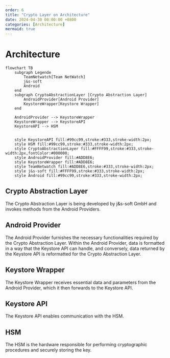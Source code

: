 ```yaml
---
order: 6
title: "Crypto Layer on Architecture"
date: 2024-04-30 00:00:00 +0800
categories: [Architecture]
mermaid: true
---
```


# Architecture

```mermaid
flowchart TB
    subgraph Legende
        TeamNetwatch[Team NetWatch]
        j&s-soft
        Android
    end
    subgraph CryptoAbstractionLayer [Crypto Abstraction Layer]
        AndroidProvider[Android Provider]
        KeystoreWrapper[Keystore Wrapper]
    end

    AndroidProvider --> KeystoreWrapper
    KeystoreWrapper --> KeystoreAPI
    KeystoreAPI --> HSM
       
    
    style KeystoreAPI fill:#99cc99,stroke:#333,stroke-width:2px;
    style HSM fill:#99cc99,stroke:#333,stroke-width:2px;
    style CryptoAbstractionLayer fill:#FFFF99,stroke:#333,stroke-width:2px,fontColor:#000000;
    style AndroidProvider fill:#ADD8E6;
    style KeystoreWrapper fill:#ADD8E6;
    style TeamNetwatch fill:#ADD8E6,stroke:#333,stroke-width:2px;
    style j&s-soft fill:#FFFF99,stroke:#333,stroke-width:2px;
    style Android fill:#99cc99,stroke:#333,stroke-width:2px;
```

## Crypto Abstraction Layer
The Crypto Abstraction Layer is being developed by j&s-soft GmbH and invokes methods from the Android Providers.
## Android Provider
The Android Provider furnishes the necessary functionalities required by the Crypto Abstraction Layer. Within the Android Provider, data is formatted in a way that the Keystore API can handle, and conversely, data returned by the Keystore API is reformatted for the Crypto Abstraction Layer.
## Keystore Wrapper
The Keystore Wrapper receives essential data and parameters from the Android Provider, which it then forwards to the Keystore API.
## Keystore API
The Keystore API enables communication with the HSM.
## HSM
The HSM is the hardware responsible for performing cryptographic procedures and securely storing the key.
